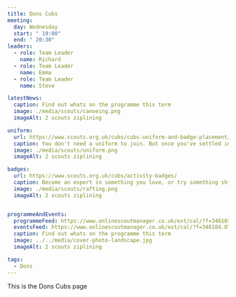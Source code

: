 ```yaml
---
title: Dons Cubs
meeting:
  day: Wednesday
  start: " 19:00"
  end: " 20:30"
leaders:
  - role: Team Leader
    name: Richard
  - role: Team Leader
    name: Emma
  - role: Team Leader
    name: Steve

latestNews:
  caption: Find out whats on the programme this term
  image: ./media/scouts/canoeing.png
  imageAlt: 2 scouts ziplining

uniform:
  url: https://www.scouts.org.uk/cubs/cubs-uniform-and-badge-placement/
  caption: You don't need a uniform to join. But once you've settled in, you'll start speedily earning badges, and you'll need to know where to put them!
  image: ./media/scouts/uniform.png
  imageAlt: 2 scouts ziplining

badges:
  url: https://www.scouts.org.uk/cubs/activity-badges/
  caption: Become an expert in something you love, or try something shiny and new. From athletics and astronomy to photography and pioneering, there’s something for everyone.
  image: ./media/scouts/rafting.png
  imageAlt: 2 scouts ziplining


programmeAndEvents:
  programmeFeed: https://www.onlinescoutmanager.co.uk/ext/cal/?f=346103.ZjAyOTllMmYzZDQ0N2JjYmM5YjM5ZDc1YjRiYTk0ZDUzNzAyNGE3MTNjODZjNjFlZWY0ZDI1OTNlZjhlNTZmM2RmMTg4NDk5NGI3MGU2YTRlZmYwNjZiMjk3OWYxMTc1ZjA4ZTIxMWI4Y2IyNzAxZGM0ZDU0MGZiZDFlYWY4NWI%3D.eUxB22d1y4
  eventsFeed: https://www.onlinescoutmanager.co.uk/ext/cal/?f=346104.OTQzNDA3YThlZmE5OTY5MGI0NjRhODA5YmZjMjY5OTY3NGM0YTVmYjQ0NDQyYmQ0ZDg4NmMzYTZmMWFhZTE2ZmQ5ZTJiMTQxZTY3OTNhMGUwZDNkNThmYWIwMTdmZTNhYTJmNDQxMTg1Yzg4ZmEyZDQxMDkxMTg4Yjc0MzRiOTc%3D.yB3P0NqUfz
  caption: Find out whats on the programme this term
  image: ../../media/cover-photo-landscape.jpg
  imageAlt: 2 scouts ziplining

tags:
  - Dons
---
```


This is the Dons Cubs page